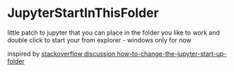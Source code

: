 # JupyterStartInThisFolder
little patch to jupyter that you can place in the folder you like to work and double click to start your from explorer - windows only for now

inspired by [stackoverflow discussion how-to-change-the-jupyter-start-up-folder](https://stackoverflow.com/questions/35254852/how-to-change-the-jupyter-start-up-folder)
